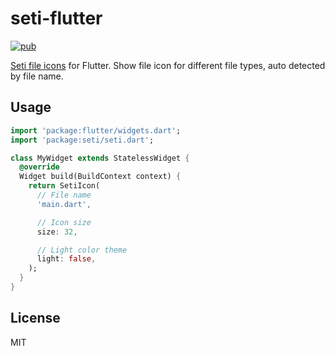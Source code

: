 # seti-flutter

[![pub](https://img.shields.io/pub/v/seti)](https://pub.dev/packages/seti)

[Seti file icons](https://github.com/jesseweed/seti-ui#current-icons) for Flutter. Show file icon for different file types, auto detected by file name.

## Usage

```dart
import 'package:flutter/widgets.dart';
import 'package:seti/seti.dart';

class MyWidget extends StatelessWidget {
  @override
  Widget build(BuildContext context) {
    return SetiIcon(
      // File name
      'main.dart',

      // Icon size
      size: 32,

      // Light color theme
      light: false,
    );
  }
}
```

## License

MIT

